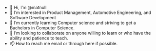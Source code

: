 - 👋 Hi, I’m @matnull
- 👀 I’m interested in Product Management, Automotive Engineering, and Software Development
- 🌱 I’m currently learning Computer science and striving to get a Bachelors in Computer Science.
- 💞️ I’m looking to collaborate on anyone willing to learn or who have the ability and patience to teach.
- 📫 How to reach me email or through here if possible.

<!---
matnull/matnull is a ✨ special ✨ repository because its `README.md` (this file) appears on your GitHub profile.
You can click the Preview link to take a look at your changes.
--->
